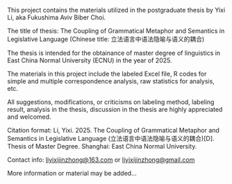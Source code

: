 This project contains the materials utilized in the postgraduate thesis by Yixi Li, aka Fukushima Aviv Biber Choi.

The title of thesis: The Coupling of Grammatical Metaphor and Semantics in Legislative Language (Chinese title: 立法语言中语法隐喻与语义的耦合)

The thesis is intended for the obtainance of master degree of linguistics in East China Normal University (ECNU) in the year of 2025.

The materials in this project include the labeled Excel file, R codes for simple and multiple correspondence analysis, raw statistics for analysis, etc.

All suggestions, modifications, or criticisms on labeling method, labeling result, analysis in the thesis, discussion in the thesis are highly appreciated and welcomed.

Citation format: Li, Yixi. 2025. The Coupling of Grammatical Metaphor and Semantics in Legislative Language (立法语言中语法隐喻与语义的耦合)[D]. Thesis of Master Degree. Shanghai: East China Normal University.

Contact info: liyixijinzhong@163.com or liyixijinzhong@gmail.com

More information or material may be added...
